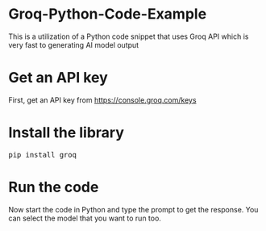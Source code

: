 # Groq-Python-Code-Example
This is a utilization of a Python code snippet that uses Groq API which is very fast to generating AI model output

# Get an API key
First, get an API key from https://console.groq.com/keys

# Install the library
<pre>pip install groq</pre>

# Run the code
Now start the code in Python and type the prompt to get the response. You can select the model that you want to run too.
